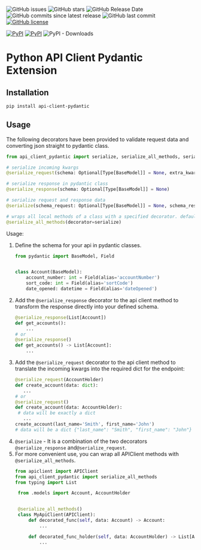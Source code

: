 ![GitHub issues](https://img.shields.io/github/issues/mom1/api-client-pydantic.svg)
![GitHub stars](https://img.shields.io/github/stars/mom1/api-client-pydantic.svg)
![GitHub Release Date](https://img.shields.io/github/release-date/mom1/api-client-pydantic.svg)
![GitHub commits since latest release](https://img.shields.io/github/commits-since/mom1/api-client-pydantic/latest.svg)
![GitHub last commit](https://img.shields.io/github/last-commit/mom1/api-client-pydantic.svg)
[![GitHub license](https://img.shields.io/github/license/mom1/api-client-pydantic)](https://github.com/mom1/api-client-pydantic/blob/master/LICENSE)

[![PyPI](https://img.shields.io/pypi/v/api-client-pydantic.svg)](https://pypi.python.org/pypi/api-client-pydantic)
[![PyPI](https://img.shields.io/pypi/pyversions/api-client-pydantic.svg)]()
![PyPI - Downloads](https://img.shields.io/pypi/dm/api-client-pydantic.svg?label=pip%20installs&logo=python)

# Python API Client Pydantic Extension

## Installation

```bash
pip install api-client-pydantic
```

## Usage

The following decorators have been provided to validate request data and converting json straight to pydantic class.

```python
from api_client_pydantic import serialize, serialize_all_methods, serialize_request, serialize_response

# serialize incoming kwargs
@serialize_request(schema: Optional[Type[BaseModel]] = None, extra_kwargs: dict = None)

# serialize response in pydantic class
@serialize_response(schema: Optional[Type[BaseModel]] = None)

# serialize request and response data
@serialize(schema_request: Optional[Type[BaseModel]] = None, schema_response: Optional[Type[BaseModel]] = None, **base_kwargs)

# wraps all local methods of a class with a specified decorator. default 'serialize'
@serialize_all_methods(decorator=serialize)
```

Usage:
1. Define the schema for your api in pydantic classes.
    ```python
    from pydantic import BaseModel, Field


    class Account(BaseModel):
        account_number: int = Field(alias='accountNumber')
        sort_code: int = Field(alias='sortCode')
        date_opened: datetime = Field(alias='dateOpened')
    ```
2. Add the `@serialize_response` decorator to the api client method to transform the response
directly into your defined schema.
   ```python
   @serialize_response(List[Account])
   def get_accounts():
       ...
   # or
   @serialize_response()
   def get_accounts() -> List[Account]:
       ...
   ```
3. Add the `@serialize_request` decorator to the api client method to translate the incoming kwargs
into the required dict for the endpoint:
   ```python
   @serialize_request(AccountHolder)
   def create_account(data: dict):
      ...
   # or
   @serialize_request()
   def create_account(data: AccountHolder):
    # data will be exactly a dict
      ...
   create_account(last_name='Smith', first_name='John')
   # data will be a dict {"last_name": "Smith", "first_name": "John"}
   ```
4. `@serialize` - It is a combination of the two decorators `@serialize_response` and`@serialize_request`.
5. For more convenient use, you can wrap all APIClient methods with `@serialize_all_methods`.
   ```python
   from apiclient import APIClient
   from api_client_pydantic import serialize_all_methods
   from typing import List

    from .models import Account, AccountHolder


    @serialize_all_methods()
    class MyApiClient(APIClient):
        def decorated_func(self, data: Account) -> Account:
            ...

        def decorated_func_holder(self, data: AccountHolder) -> List[Account]:
            ...
    ```
